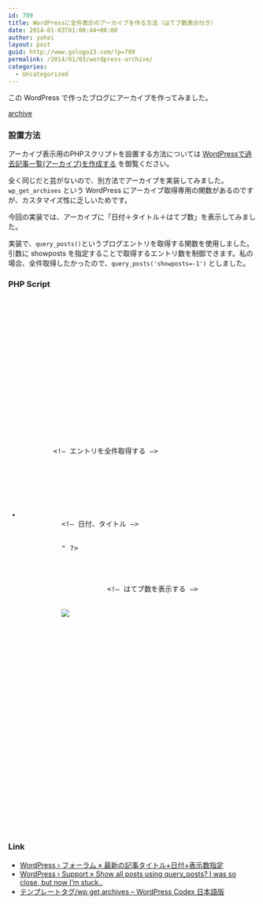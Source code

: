```yaml
---
id: 709
title: WordPressに全件表示のアーカイブを作る方法（はてブ数表示付き）
date: 2014-01-03T01:00:44+00:00
author: yohei
layout: post
guid: http://www.gologo13.com/?p=709
permalink: /2014/01/03/wordpress-archive/
categories:
  - Uncategorized
---
```

この WordPress で作ったブログにアーカイブを作ってみました。

[archive](http://www.gologo13.com/archive/)

### 設置方法

アーカイブ表示用のPHPスクリプトを設置する方法については [WordPressで過去記事一覧(アーカイブ)を作成する](http://g86.dbcls.jp/~yag/wordpress/archives/1471) を御覧ください。

全く同じだと芸がないので、別方法でアーカイブを実装してみました。`wp_get_archives` という WordPress にアーカイブ取得専用の関数があるのですが、カスタマイズ性に乏しいためです。

今回の実装では、アーカイブに「日付＋タイトル＋はてブ数」を表示してみました。

実装で、`query_posts()`というブログエントリを取得する関数を使用しました。引数に showposts を指定することで取得するエントリ数を制御できます。私の場合、全件取得したかったので、`query_posts('showposts=-1')` としました。

### PHP Script

<pre class="lang:html"><?php 
/*
Template Name: archive_list // ←　このコメントを削除すると動きません
*/
?>


<?php get_header() ?>



<div id="container">
  <div id="content">
    <div class="entry-content">
      <?php the_content() ?>
      
              
      
      <ul>
        &lt;!— エントリを全件取得する —>
                <?php query_posts('showposts=-1'); ?>
                
        
        <?php if ( have_posts() ) : while ( have_posts() ) : the_post(); ?>
                
        
        <li>
          &lt;!— 日付、タイトル —>
                      <span><?php the_date(); ?></span>
          
          <?php echo "<br/>" ?>
                      &nbsp;&nbsp;&nbsp;&nbsp;
          
          <a href="<?php the_permalink(); ?>"><?php the_title(); ?></a>
          
                     &lt;!— はてブ数を表示する —>
                     
          
          <a href="<?php echo 'http://b.hatena.ne.jp/entry/' . get_permalink(); ?>"><img src="<?php echo 'http://b.hatena.ne.jp/entry/image/' . get_permalink(); ?>" /></a>
                 
        </li>
        
               
        <?php endwhile; endif; ?>
               
      </ul>
      
             
    </div>
        
  </div>
  
  <!-- #content -->
  
</div>

<!-- #container -->



<?php get_footer() ?>
</pre>

### Link

  * [WordPress › フォーラム » 最新の記事タイトル+日付+表示数指定](http://ja.forums.wordpress.org/topic/1009)
  * [WordPress › Support » Show all posts using query_posts? I was so close, but now I&#8217;m stuck..](http://wordpress.org/support/topic/show-all-posts-using-query_posts-i-was-so-close-but-now-im-stuck)
  * [テンプレートタグ/wp get archives &#8211; WordPress Codex 日本語版](http://wpdocs.sourceforge.jp/%E3%83%86%E3%83%B3%E3%83%97%E3%83%AC%E3%83%BC%E3%83%88%E3%82%BF%E3%82%B0/wp_get_archives)